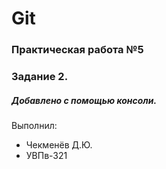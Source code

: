 # Git
### Практическая работа №5
### Задание 2.
##### Добавлено с помощью консоли.
Выполнил:
* Чекменёв Д.Ю.
* УВПв-321
